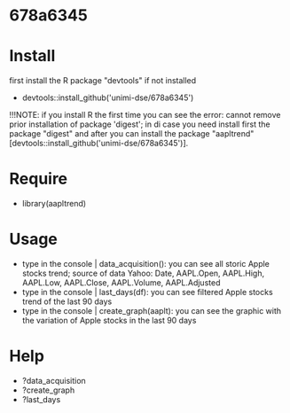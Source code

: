 # 678a6345

# Install
first install the R package "devtools" if not installed

* devtools::install_github('unimi-dse/678a6345')

!!!NOTE: if you install R the first time you can see the error: cannot remove prior installation of package 'digest'; in di case you need install first the package "digest" and after you can install the package "aapltrend" [devtools::install_github('unimi-dse/678a6345')].

# Require
* library(aapltrend)

# Usage
* type in the console | data_acquisition(): you can see all storic Apple stocks trend; source of data Yahoo: Date, AAPL.Open, AAPL.High, AAPL.Low, AAPL.Close, AAPL.Volume, AAPL.Adjusted
* type in the console | last_days(df): you can see filtered Apple stocks trend of the last 90 days
* type in the console | create_graph(aaplt): you can see the graphic with the variation of Apple stocks in the last 90 days 

# Help
* ?data_acquisition
* ?create_graph
* ?last_days

